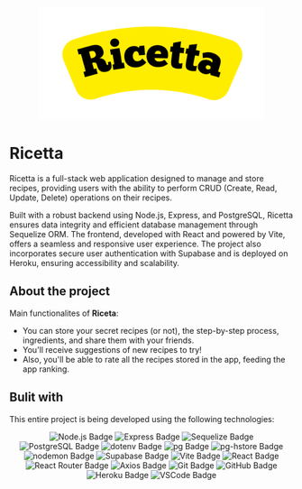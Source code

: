 <p align="center">
  <img src="https://github.com/franvozzi/ricetta/blob/main/logo.png" alt="Logo" width="400"/>
</p>

# Ricetta
Ricetta is a full-stack web application designed to manage and store recipes, providing users with the ability to perform CRUD (Create, Read, Update, Delete) operations on their recipes.

Built with a robust backend using Node.js, Express, and PostgreSQL, Ricetta ensures data integrity and efficient database management through Sequelize ORM. The frontend, developed with React and powered by Vite, offers a seamless and responsive user experience. The project also incorporates secure user authentication with Supabase and is deployed on Heroku, ensuring accessibility and scalability.

## About the project
Main functionalites of **Riceta**:
  - You can store your secret recipes (or not), the step-by-step process, ingredients, and share them with your friends.
  - You'll receive suggestions of new recipes to try!
  - Also, you'll be able to rate all the recipes stored in the app, feeding the app ranking.

## Bulit with
This entire project is being developed using the following technologies:
<p align="center">
  <img src="https://img.shields.io/badge/Node.js-43853D?style=for-the-badge&logo=node.js&logoColor=white" alt="Node.js Badge"/>
  <img src="https://img.shields.io/badge/Express-404D59?style=for-the-badge" alt="Express Badge"/>
  <img src="https://img.shields.io/badge/Sequelize-52B0E7?style=for-the-badge&logo=sequelize&logoColor=white" alt="Sequelize Badge"/>
  <img src="https://img.shields.io/badge/PostgreSQL-316192?style=for-the-badge&logo=postgresql&logoColor=white" alt="PostgreSQL Badge"/>
  <img src="https://img.shields.io/badge/dotenv-ECD53F?style=for-the-badge&logo=dotenv&logoColor=black" alt="dotenv Badge"/>
  <img src="https://img.shields.io/badge/pg-336791?style=for-the-badge&logo=postgresql&logoColor=white" alt="pg Badge"/>
  <img src="https://img.shields.io/badge/pg--hstore-336791?style=for-the-badge&logo=postgresql&logoColor=white" alt="pg-hstore Badge"/>
  <img src="https://img.shields.io/badge/nodemon-76D04B?style=for-the-badge&logo=nodemon&logoColor=white" alt="nodemon Badge"/>
  <img src="https://img.shields.io/badge/Supabase-3ECF8E?style=for-the-badge&logo=supabase&logoColor=white" alt="Supabase Badge"/>
  <img src="https://img.shields.io/badge/Vite-646CFF?style=for-the-badge&logo=vite&logoColor=white" alt="Vite Badge"/>
  <img src="https://img.shields.io/badge/React-20232A?style=for-the-badge&logo=react&logoColor=61DAFB" alt="React Badge"/>
  <img src="https://img.shields.io/badge/React_Router-CA4245?style=for-the-badge&logo=react-router&logoColor=white" alt="React Router Badge"/>
  <img src="https://img.shields.io/badge/Axios-5A29E4?style=for-the-badge" alt="Axios Badge"/>
  <img src="https://img.shields.io/badge/Git-F05032?style=for-the-badge&logo=git&logoColor=white" alt="Git Badge"/>
  <img src="https://img.shields.io/badge/GitHub-181717?style=for-the-badge&logo=github&logoColor=white" alt="GitHub Badge"/>
  <img src="https://img.shields.io/badge/Heroku-430098?style=for-the-badge&logo=heroku&logoColor=white" alt="Heroku Badge"/>
  <img src="https://img.shields.io/badge/VSCode-007ACC?style=for-the-badge&logo=visual-studio-code&logoColor=white" alt="VSCode Badge"/>
</p>
